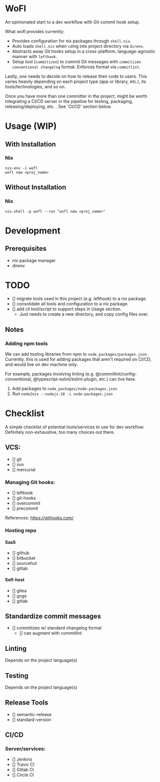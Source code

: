 # WoFl
An opinionated start to a dev workflow with Git commit hook setup.

What wofl provides currently:
- Provides configuration for nix packages through `shell.nix`.
- Auto loads `shell.nix` when `cd`ing into project directory via `direnv`.
- Abstracts away Git hooks setup in a cross-platform, language-agnostic manner with `lefthook`.
- Setup tool (`commitizen`) to commit Git messages with `commitizen conventional changelog` format.  Enforces format via `commitlint`.

Lastly, one needs to decide on how to release their code to users.  This varies heavily depending on each project type (app or library, etc.), its tools/technologies, and so on.

Once you have more than one committer in the project, might be worth integrating a CI/CD server in the pipeline for testing, packaging, releasing/deploying, etc. .  See 'CI/CD' section below.

# Usage (WIP)
## With Installation
### Nix
```
nix-env -i wofl
wofl new <proj_name>
```

## Without Installation
### Nix
```
nix-shell -p wofl --run "wofl new <proj_name>"
```

# Development
## Prerequisites
- nix package manager
- direnv


# TODO
- [] migrate tools used in this project (e.g. lefthook) to a nix package.
- [] consolidate all tools and configuration to a nix package.
- [] add cli tool/script to support steps in Usage section.
    - Just needs to create a new directory, and copy config files over.


## Notes
### Adding npm tools
We can add tooling libraries from npm to `node_packages/packages.json`.  Currently, this is used for adding packages that aren't required on CI/CD, and would live on dev machine only.

For example, packages involving linting (e.g. @commitlint/config-conventional, @typescript-eslint/eslint-plugin, etc.) can live here.


1. Add packages to `node_packages/node-packages.json`
3. Run `node2nix --nodejs-10 -i node-packages.json`


# Checklist
A simple checklist of potential tools/services to use for dev workflow.
Definitely non-exhaustive, too many choices out there.

## VCS:
- [] git
- [] svn
- [] mercurial

### Managing Git hooks:
- [] lefthook
- [] git-hooks
- [] overcommit
- [] precommit

References:
https://githooks.com/


### Hosting repo

#### SaaS
- [] github
- [] bitbucket
- [] sourcehut 
- [] gitlab

#### Self-host
- [] gitea
- [] gogs
- [] gitlab 


## Standardize commit messages
- [] commitizen w/ standard changelog format
  - [] can augment with commitlint

## Linting 
Depends on the project language(s)

## Testing
Depends on the project language(s)

## Release Tools
- [] semantic-release
- [] standard-version

## CI/CD
### Server/services:
- [] Jenkins
- [] Travic CI
- [] Gitlab CI
- [] Circle CI



